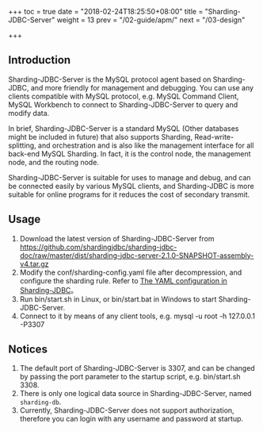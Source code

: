 +++
toc = true
date = "2018-02-24T18:25:50+08:00"
title = "Sharding-JDBC-Server"
weight = 13
prev = "/02-guide/apm/"
next = "/03-design"

+++

## Introduction

Sharding-JDBC-Server is the MySQL protocol agent based on Sharding-JDBC, and more friendly for management and debugging. You can use any clients compatible with MySQL protocol, e.g. MySQL Command Client, MySQL Workbench to connect to Sharding-JDBC-Server to query and modify data.

In brief, Sharding-JDBC-Server is a standard MySQL (Other databases might be included in future) that also supports Sharding, Read-write-splitting, and orchestration and is also like the management interface for all back-end MySQL Sharding. In fact, it is the control node, the management node, and the routing node.

Sharding-JDBC-Server is suitable for uses to manage and debug, and can be connected easily by various MySQL clients, and Sharding-JDBC is more suitable for online programs for it reduces the cost of secondary transmit.

## Usage

1. Download the latest version of Sharding-JDBC-Server from https://github.com/shardingjdbc/sharding-jdbc-doc/raw/master/dist/sharding-jdbc-server-2.1.0-SNAPSHOT-assembly-v4.tar.gz
2. Modify the conf/sharding-config.yaml file after decompression, and configure the sharding rule. Refer to [The YAML configuration in Sharding-JDBC](/02-guide/configuration/)。
3. Run bin/start.sh in Linux, or bin/start.bat in Windows to start Sharding-JDBC-Server.
4. Connect to it by means of any client tools, e.g. mysql -u root -h 127.0.0.1 -P3307

## Notices

1. The default port of Sharding-JDBC-Server is 3307, and can be changed by passing the port parameter to the startup script, e.g. bin/start.sh 3308.
2. There is only one logical data source in Sharding-JDBC-Server, named `sharding-db`.
3. Currently, Sharding-JDBC-Server does not support authorization, therefore you can login with any username and password at startup.

